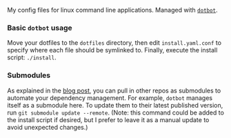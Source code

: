 My config files for linux command line applications.
Managed with [`dotbot`][dotbot].

### Basic `dotbot` usage

Move your dotfiles to the `dotfiles` directory, then edit `install.yaml.conf` to specify where each file should be symlinked to.
Finally, execute the install script: `./install`.

### Submodules

As explained in the [blog post][blog], you can pull in other repos as submodules to automate your dependency management.
For example, `dotbot` manages itself as a submodule here.
To update them to their latest published version, run `git submodule update --remote`.
(Note: this command could be added to the install script if desired, but I prefer to leave it as a manual update to avoid unexpected changes.)

[dotbot]: https://github.com/anishathalye/dotbot
[blog]: http://www.anishathalye.com/2014/08/03/managing-your-dotfiles/
